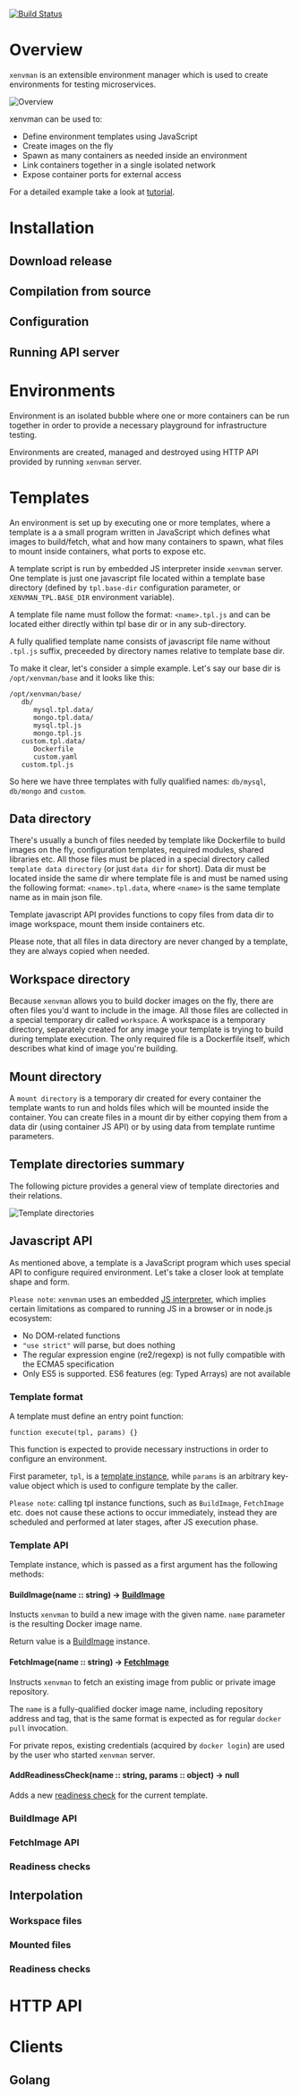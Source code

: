 [![Build Status](https://travis-ci.org/syhpoon/xenvman.svg?branch=master)](https://travis-ci.org/syhpoon/xenvman)

# Overview

`xenvman` is an extensible environment manager which is used to
create environments for testing microservices.

![Overview](docs/img/overview.png)

xenvman can be used to:

* Define environment templates using JavaScript
* Create images on the fly
* Spawn as many containers as needed inside an environment
* Link containers together in a single isolated network
* Expose container ports for external access

For a detailed example take a look at [tutorial](docs/tutorial.md).

# Installation

## Download release

## Compilation from source

## Configuration

## Running API server

# Environments

Environment is an isolated bubble where one or more containers can be run 
together in order to provide a necessary playground for infrastructure testing.

Environments are created, managed and destroyed using HTTP API provided
by running `xenvman` server.

# Templates

An environment is set up by executing one or more templates,
where a template is a a small program written in JavaScript
which defines what images to build/fetch, what and how many containers
to spawn, what files to mount inside containers, what ports to expose etc.

A template script is run by embedded JS interpreter inside `xenvman` server.
One template is just one javascript file located within a template base directory (defined by `tpl.base-dir` configuration parameter, or `XENVMAN_TPL.BASE_DIR` environment variable).

A template file name must follow the format: `<name>.tpl.js` and can be located
either directly within tpl base dir or in any sub-directory.

A fully qualified template name consists of javascript file name without `.tpl.js` suffix, preceeded by directory names relative to template base dir.

To make it clear, let's consider a simple example.
Let's say our base dir is `/opt/xenvman/base` and it looks like this:

```
/opt/xenvman/base/
   db/
      mysql.tpl.data/
      mongo.tpl.data/
      mysql.tpl.js
      mongo.tpl.js
   custom.tpl.data/
      Dockerfile
      custom.yaml
   custom.tpl.js
```

So here we have three templates with fully qualified names:
`db/mysql`, `db/mongo` and `custom`.

## Data directory

There's usually a bunch of files needed by template like Dockerfile to build
images on the fly, configuration templates, required modules, shared libraries
etc. All those files must be placed in a special directory called
`template data directory` (or just `data dir` for short).
Data dir must be located inside the same dir where template file is
and must be named using the following format: `<name>.tpl.data`, where `<name>`
is the same template name as in main json file.

Template javascript API provides functions to copy files from data dir to image
workspace, mount them inside containers etc.

Please note, that all files in data directory are never changed
by a template, they are always copied when needed.

## Workspace directory

Because `xenvman` allows you to build docker images on the fly,
there are often files you'd want to include in the image.
All those files are collected in a special temporary dir called
`workspace`. A workspace is a temporary directory, separately created for 
any image your template is trying to build during template execution.
The only required file is a Dockerfile itself, which describes what kind of
image you're building.

## Mount directory

A `mount directory` is a temporary dir created for every container
the template wants to run and holds files which will be mounted inside
the container. You can create files in a mount dir by either copying
them from a data dir (using container JS API) or by using data from template runtime parameters.

## Template directories summary

The following picture provides a general view of template directories
and their relations.

![Template directories](docs/img/dirs.png)

## Javascript API

As mentioned above, a template is a JavaScript program which
uses special API to configure required environment.
Let's take a closer look at template shape and form.

`Please note`: `xenvman` uses an embedded [JS interpreter](https://github.com/robertkrimen/otto), which implies certain limitations as compared
to running JS in a browser or in node.js ecosystem:

* No DOM-related functions
* `"use strict"` will parse, but does nothing
* The regular expression engine (re2/regexp) is not fully compatible with the ECMA5 specification
* Only ES5 is supported. ES6 features (eg: Typed Arrays) are not available

### Template format

A template must define an entry point function:

`function execute(tpl, params) {}`

This function is expected to provide necessary instructions in order
to configure an environment.

First parameter, `tpl`, is a [template instance](#Template-API), while
`params` is an arbitrary key-value object which is used to 
configure template by the caller.

`Please note`: calling tpl instance functions, such as `BuildImage`,
`FetchImage` etc. does not cause these actions to occur immediately,
instead they are scheduled and performed at later stages, after
JS execution phase.

### Template API

Template instance, which is passed as a first argument has the following methods:

#### BuildImage(name :: string) -> [BuildImage](#BuildImage-API)

Instucts `xenvman` to build a new image with the given name.
`name` parameter is the resulting Docker image name.

Return value is a [BuildImage](#BuildImage-API) instance.

#### FetchImage(name :: string) -> [FetchImage](#FetchImage-API)

Instructs `xenvman` to fetch an existing image from public or 
private image repository.
 
The `name` is a fully-qualified docker image name, including
repository address and tag, that is the same format is expected as
for regular `docker pull` invocation.

For private repos, existing credentials (acquired by `docker login`)
are used by the user who started `xenvman` server.

#### AddReadinessCheck(name :: string, params :: object) -> null

Adds a new [readiness check](#Readiness-checks) for the current template.

### BuildImage API
### FetchImage API

### Readiness checks

## Interpolation
### Workspace files
### Mounted files
### Readiness checks

# HTTP API

# Clients
## Golang
